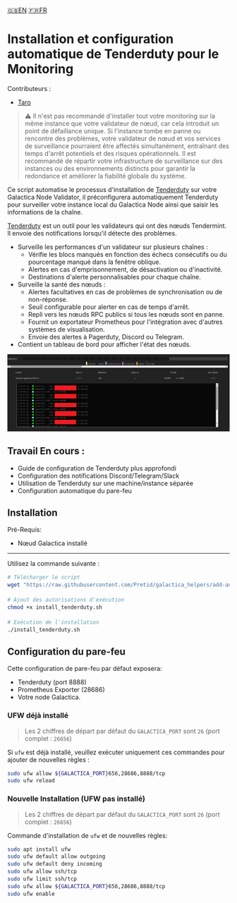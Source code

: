 [:uk:EN](./README.md) [:fr:FR](./README_FR.md)
# Installation et configuration automatique de Tenderduty pour le Monitoring

Contributeurs :
- [Taro](https://github.com/bobataro)

> :warning: Il n'est pas recommandé d'installer tout votre monitoring sur la même instance que votre validateur de nœud, car cela introduit un point de défaillance unique. Si l'instance tombe en panne ou rencontre des problèmes, votre validateur de nœud et vos services de surveillance pourraient être affectés simultanément, entraînant des temps d'arrêt potentiels et des risques opérationnels. Il est recommandé de répartir votre infrastructure de surveillance sur des instances ou des environnements distincts pour garantir la redondance et améliorer la fiabilité globale du système.


Ce script automatise le processus d'installation de [Tenderduty](https://github.com/blockpane/tenderduty) sur votre Galactica Node Validator, il préconfigurera automatiquement Tenderduty pour surveiller votre instance local du Galactica Node ainsi que saisir les informations de la chaîne.

[Tenderduty](https://github.com/blockpane/tenderduty/blob/main/docs/README.md) est un outil pour les validateurs qui ont des nœuds Tendermint. Il envoie des notifications lorsqu'il détecte des problèmes.

- Surveille les performances d'un validateur sur plusieurs chaînes :
     - Vérifie les blocs manqués en fonction des échecs consécutifs ou du pourcentage manqué dans la fenêtre oblique.
     - Alertes en cas d'emprisonnement, de désactivation ou d'inactivité.
     - Destinations d'alerte personnalisables pour chaque chaîne.
- Surveille la santé des nœuds :
     - Alertes facultatives en cas de problèmes de synchronisation ou de non-réponse.
     - Seuil configurable pour alerter en cas de temps d'arrêt.
     - Repli vers les nœuds RPC publics si tous les nœuds sont en panne.
     - Fournit un exportateur Prometheus pour l'intégration avec d'autres systèmes de visualisation.
     - Envoie des alertes à Pagerduty, Discord ou Telegram.
- Contient un tableau de bord pour afficher l'état des nœuds.

![Tenderduty Dashboard](./images/Tenderduty%20Dashboard.png)


## Travail En cours :
- Guide de configuration de Tenderduty plus approfondi
- Configuration des notifications Discord/Telegram/Slack
- Utilisation de Tenderduty sur une machine/instance séparée
- Configuration automatique du pare-feu



## Installation

Pré-Requis:
- Nœud Galactica installé
---

Utilisez la commande suivante :

```bash
# Télécharger le script
wget "https://raw.githubusercontent.com/Pretid/galactica_helpers/add-auto-tenderduty/auto-install-tenderduty/install_tenderduty.sh"

# Ajout des autorisations d'exécution
chmod +x install_tenderduty.sh

# Exécution de l'installation
./install_tenderduty.sh
```

## Configuration du pare-feu
Cette configuration de pare-feu par défaut exposera:
- Tenderduty (port 8888)
- Prometheus Exporter (28686) 
- Votre node Galactica.


### UFW déjà installé

> Les 2 chiffres de départ par défaut du `GALACTICA_PORT` sont `26` (port complet : `26656`)

 Si `ufw` est déjà installé, veuillez exécuter uniquement ces commandes pour ajouter de nouvelles règles :

```bash
sudo ufw allow ${GALACTICA_PORT}656,28686,8888/tcp
sudo ufw reload
```

### Nouvelle Installation (UFW pas installé)

> Les 2 chiffres de départ par défaut du `GALACTICA_PORT` sont `26` (port complet : `26656`)

Commande d'installation de `ufw` et de nouvelles règles:
```bash
sudo apt install ufw 
sudo ufw default allow outgoing 
sudo ufw default deny incoming 
sudo ufw allow ssh/tcp 
sudo ufw limit ssh/tcp 
sudo ufw allow ${GALACTICA_PORT}656,28686,8888/tcp
sudo ufw enable
```